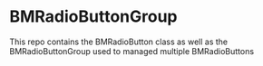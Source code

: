 # BMRadioButtonGroup
This repo contains the BMRadioButton class as well as the BMRadioButtonGroup used to managed multiple BMRadioButtons
